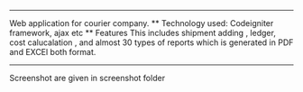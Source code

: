 **************
Web application for courier company.
** Technology used:
Codeigniter framework, ajax etc
** Features
This includes shipment adding , ledger, cost calucalation , and almost 30 types of reports which is 
generated in PDF and EXCEl both format.
*************
Screenshot are given in screenshot folder